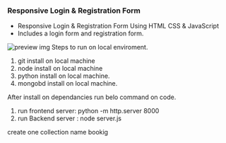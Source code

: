 ### Responsive Login & Registration Form

- Responsive Login & Registration Form Using HTML CSS & JavaScript
- Includes a login form and registration form.

![preview img](/preview.png)
Steps to run on local enviroment.
1. git install on local machine
2. node install on local machine
3. python install on local machine.
4. mongobd install on local machine.

After install on dependancies run belo command on code.
1. run frontend server: python -m http.server 8000
2. run Backend server : node server.js

create one collection name bookig 

